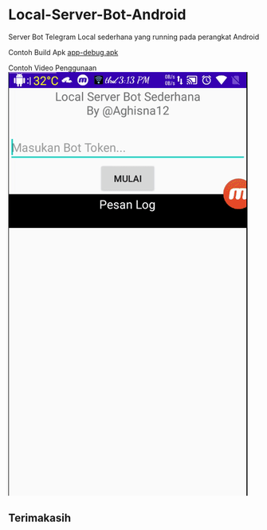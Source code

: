 # Local-Server-Bot-Android
Server Bot Telegram Local sederhana yang running pada perangkat Android

Contoh Build Apk
[app-debug.apk](https://github.com/Aghisna12/Local-Server-Bot-Android/raw/main/app-debug.apk)

Contoh Video Penggunaan
![](https://github.com/Aghisna12/Local-Server-Bot-Android/raw/main/penggunaan.gif)

## Terimakasih
